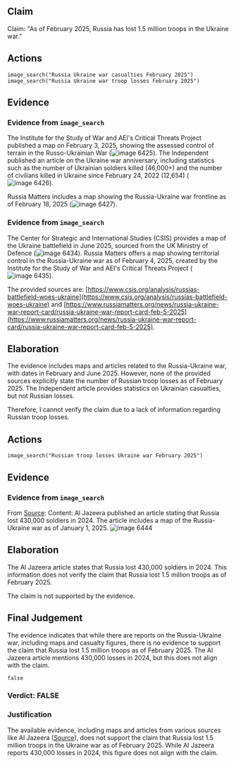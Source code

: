 ## Claim
Claim: "As of February 2025, Russia has lost 1.5 million troops in the Ukraine war."

## Actions
```
image_search("Russia Ukraine war casualties February 2025")
image_search("Russia Ukraine war troop losses February 2025")
```

## Evidence
### Evidence from `image_search`
The Institute for the Study of War and AEI's Critical Threats Project published a map on February 3, 2025, showing the assessed control of terrain in the Russo-Ukrainian War (![image 6425](media/2025-08-29_22-46-1756507610-086774.jpg)). The Independent published an article on the Ukraine war anniversary, including statistics such as the number of Ukrainian soldiers killed (46,000+) and the number of civilians killed in Ukraine since February 24, 2022 (12,654) (![image 6426](media/2025-08-29_22-46-1756507610-250773.jpg)).

Russia Matters includes a map showing the Russia-Ukraine war frontline as of February 18, 2025 (![image 6427](media/2025-08-29_22-46-1756507610-810845.jpg)).


### Evidence from `image_search`
The Center for Strategic and International Studies (CSIS) provides a map of the Ukraine battlefield in June 2025, sourced from the UK Ministry of Defence (![image 6434](media/2025-08-29_22-47-1756507623-382657.jpg)). Russia Matters offers a map showing territorial control in the Russia-Ukraine war as of February 4, 2025, created by the Institute for the Study of War and AEI's Critical Threats Project (![image 6435](media/2025-08-29_22-47-1756507623-784615.jpg)).

The provided sources are: [https://www.csis.org/analysis/russias-battlefield-woes-ukraine](https://www.csis.org/analysis/russias-battlefield-woes-ukraine) and [https://www.russiamatters.org/news/russia-ukraine-war-report-card/russia-ukraine-war-report-card-feb-5-2025](https://www.russiamatters.org/news/russia-ukraine-war-report-card/russia-ukraine-war-report-card-feb-5-2025).


## Elaboration
The evidence includes maps and articles related to the Russia-Ukraine war, with dates in February and June 2025. However, none of the provided sources explicitly state the number of Russian troop losses as of February 2025. The Independent article provides statistics on Ukrainian casualties, but not Russian losses.

Therefore, I cannot verify the claim due to a lack of information regarding Russian troop losses.


## Actions
```
image_search("Russian troop losses Ukraine war February 2025")
```

## Evidence
### Evidence from `image_search`
From [Source](https://www.aljazeera.com/news/2025/1/3/highest-price-for-war-russia-lost-430000-soldiers-in-2024-says-ukraine): 
Content: Al Jazeera published an article stating that Russia lost 430,000 soldiers in 2024. The article includes a map of the Russia-Ukraine war as of January 1, 2025. ![image 6444](media/2025-08-29_22-47-1756507642-298270.jpg)


## Elaboration
The Al Jazeera article states that Russia lost 430,000 soldiers in 2024. This information does not verify the claim that Russia lost 1.5 million troops as of February 2025.

The claim is not supported by the evidence.


## Final Judgement
The evidence indicates that while there are reports on the Russia-Ukraine war, including maps and casualty figures, there is no evidence to support the claim that Russia lost 1.5 million troops as of February 2025. The Al Jazeera article mentions 430,000 losses in 2024, but this does not align with the claim.

`false`

### Verdict: FALSE

### Justification
The available evidence, including maps and articles from various sources like Al Jazeera ([Source](https://www.aljazeera.com/news/2025/1/3/highest-price-for-war-russia-lost-430000-soldiers-in-2024-says-ukraine)), does not support the claim that Russia lost 1.5 million troops in the Ukraine war as of February 2025. While Al Jazeera reports 430,000 losses in 2024, this figure does not align with the claim.
